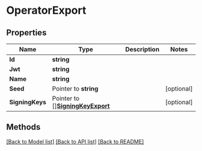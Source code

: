 # OperatorExport

## Properties

Name | Type | Description | Notes
------------ | ------------- | ------------- | -------------
**Id** | **string** |  | 
**Jwt** | **string** |  | 
**Name** | **string** |  | 
**Seed** | Pointer to **string** |  | [optional] 
**SigningKeys** | Pointer to [][**SigningKeyExport**](SigningKeyExport.md) |  | [optional] 

## Methods


[[Back to Model list]](../README.md#documentation-for-models) [[Back to API list]](../README.md#documentation-for-api-endpoints) [[Back to README]](../README.md)


